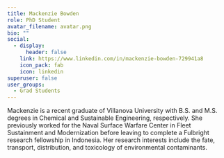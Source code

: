 ```yaml
---
title: Mackenzie Bowden
role: PhD Student
avatar_filename: avatar.png
bio: ""
social:
  - display:
      header: false
    link: https://www.linkedin.com/in/mackenzie-bowden-729941a8 
    icon_pack: fab
    icon: linkedin
superuser: false
user_groups:
  - Grad Students
---
```

Mackenzie is a recent graduate of Villanova University with B.S. and M.S. degrees in Chemical and Sustainable Engineering, respectively. She previously worked for the Naval Surface Warfare Center in Fleet Sustainment and Modernization before leaving to complete a Fulbright research fellowship in Indonesia. Her research interests include the fate, transport, distribution, and toxicology of environmental contaminants. 
